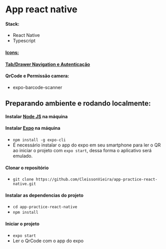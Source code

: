 # App react native

#### Stack:
- React Native
- Typescript

#### [Icons:](https://phosphoricons.com/)
#### [Tab/Drawer Navigation e Autenticação](https://reactnavigation.org/docs/auth-flow/)

#### QrCode e Permissão camera:
- expo-barcode-scanner

## Preparando ambiente e rodando localmente:

#### Instalar [Node JS](https://nodejs.org/en/download/) na máquina 

#### Instalar [Expo](https://efficient-sloth-d85.notion.site/Instalando-Expo-cc5bfac8f19a41e394889e885355f261) na máquina
- `npm install -g expo-cli`
- É necessário instalar o app do expo em seu smartphone para ler o QR ao iniciar o projeto com `expo start`, dessa forma o aplicativo será emulado.

#### Clonar o repositório
- `git clone https://github.com/CleissonVieira/app-practice-react-native.git`

#### Instalar as dependencias do projeto
- `cd app-practice-react-native`
- `npm install`

#### Iniciar o projeto
- `expo start`
- Ler o QrCode com o app do expo

